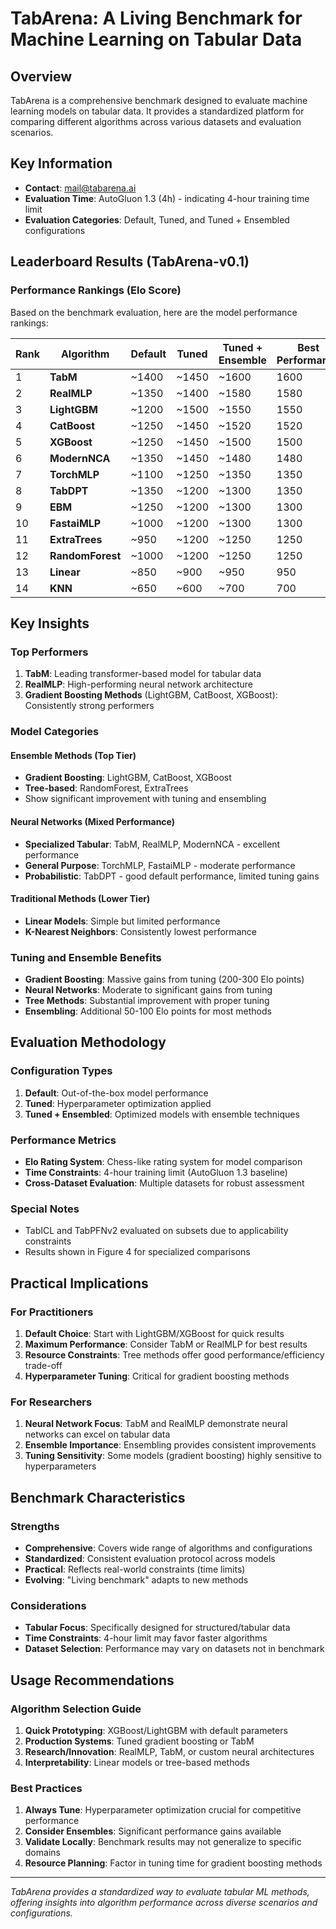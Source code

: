# TabArena: A Living Benchmark for Machine Learning on Tabular Data

## Overview
TabArena is a comprehensive benchmark designed to evaluate machine learning models on tabular data. It provides a standardized platform for comparing different algorithms across various datasets and evaluation scenarios.

## Key Information
- **Contact**: mail@tabarena.ai
- **Evaluation Time**: AutoGluon 1.3 (4h) - indicating 4-hour training time limit
- **Evaluation Categories**: Default, Tuned, and Tuned + Ensembled configurations

## Leaderboard Results (TabArena-v0.1)

### Performance Rankings (Elo Score)
Based on the benchmark evaluation, here are the model performance rankings:

| Rank | Algorithm | Default | Tuned | Tuned + Ensemble | Best Performance |
|------|-----------|---------|-------|------------------|------------------|
| 1 | **TabM** | ~1400 | ~1450 | ~1600 | 1600 |
| 2 | **RealMLP** | ~1350 | ~1400 | ~1580 | 1580 |
| 3 | **LightGBM** | ~1200 | ~1500 | ~1550 | 1550 |
| 4 | **CatBoost** | ~1250 | ~1450 | ~1520 | 1520 |
| 5 | **XGBoost** | ~1250 | ~1450 | ~1500 | 1500 |
| 6 | **ModernNCA** | ~1350 | ~1450 | ~1480 | 1480 |
| 7 | **TorchMLP** | ~1100 | ~1250 | ~1350 | 1350 |
| 8 | **TabDPT** | ~1350 | ~1200 | ~1300 | 1350 |
| 9 | **EBM** | ~1250 | ~1200 | ~1300 | 1300 |
| 10 | **FastaiMLP** | ~1000 | ~1200 | ~1300 | 1300 |
| 11 | **ExtraTrees** | ~950 | ~1200 | ~1250 | 1250 |
| 12 | **RandomForest** | ~1000 | ~1200 | ~1250 | 1250 |
| 13 | **Linear** | ~850 | ~900 | ~950 | 950 |
| 14 | **KNN** | ~650 | ~600 | ~700 | 700 |

## Key Insights

### Top Performers
1. **TabM**: Leading transformer-based model for tabular data
2. **RealMLP**: High-performing neural network architecture
3. **Gradient Boosting Methods** (LightGBM, CatBoost, XGBoost): Consistently strong performers

### Model Categories

#### Ensemble Methods (Top Tier)
- **Gradient Boosting**: LightGBM, CatBoost, XGBoost
- **Tree-based**: RandomForest, ExtraTrees
- Show significant improvement with tuning and ensembling

#### Neural Networks (Mixed Performance)
- **Specialized Tabular**: TabM, RealMLP, ModernNCA - excellent performance
- **General Purpose**: TorchMLP, FastaiMLP - moderate performance
- **Probabilistic**: TabDPT - good default performance, limited tuning gains

#### Traditional Methods (Lower Tier)
- **Linear Models**: Simple but limited performance
- **K-Nearest Neighbors**: Consistently lowest performance

### Tuning and Ensemble Benefits
- **Gradient Boosting**: Massive gains from tuning (200-300 Elo points)
- **Neural Networks**: Moderate to significant gains from tuning
- **Tree Methods**: Substantial improvement with proper tuning
- **Ensembling**: Additional 50-100 Elo points for most methods

## Evaluation Methodology

### Configuration Types
1. **Default**: Out-of-the-box model performance
2. **Tuned**: Hyperparameter optimization applied
3. **Tuned + Ensembled**: Optimized models with ensemble techniques

### Performance Metrics
- **Elo Rating System**: Chess-like rating system for model comparison
- **Time Constraints**: 4-hour training limit (AutoGluon 1.3 baseline)
- **Cross-Dataset Evaluation**: Multiple datasets for robust assessment

### Special Notes
- TabICL and TabPFNv2 evaluated on subsets due to applicability constraints
- Results shown in Figure 4 for specialized comparisons

## Practical Implications

### For Practitioners
1. **Default Choice**: Start with LightGBM/XGBoost for quick results
2. **Maximum Performance**: Consider TabM or RealMLP for best results
3. **Resource Constraints**: Tree methods offer good performance/efficiency trade-off
4. **Hyperparameter Tuning**: Critical for gradient boosting methods

### For Researchers
1. **Neural Network Focus**: TabM and RealMLP demonstrate neural networks can excel on tabular data
2. **Ensemble Importance**: Ensembling provides consistent improvements
3. **Tuning Sensitivity**: Some models (gradient boosting) highly sensitive to hyperparameters

## Benchmark Characteristics

### Strengths
- **Comprehensive**: Covers wide range of algorithms and configurations
- **Standardized**: Consistent evaluation protocol across models
- **Practical**: Reflects real-world constraints (time limits)
- **Evolving**: "Living benchmark" adapts to new methods

### Considerations
- **Tabular Focus**: Specifically designed for structured/tabular data
- **Time Constraints**: 4-hour limit may favor faster algorithms
- **Dataset Selection**: Performance may vary on datasets not in benchmark

## Usage Recommendations

### Algorithm Selection Guide
1. **Quick Prototyping**: XGBoost/LightGBM with default parameters
2. **Production Systems**: Tuned gradient boosting or TabM
3. **Research/Innovation**: RealMLP, TabM, or custom neural architectures
4. **Interpretability**: Linear models or tree-based methods

### Best Practices
1. **Always Tune**: Hyperparameter optimization crucial for competitive performance
2. **Consider Ensembles**: Significant performance gains available
3. **Validate Locally**: Benchmark results may not generalize to specific domains
4. **Resource Planning**: Factor in tuning time for gradient boosting methods

---

*TabArena provides a standardized way to evaluate tabular ML methods, offering insights into algorithm performance across diverse scenarios and configurations.* 